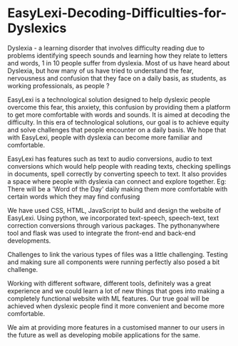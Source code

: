 # EasyLexi-Decoding-Difficulties-for-Dyslexics
Dyslexia - a learning disorder that involves difficulty reading due to problems identifying speech sounds and learning how they relate to letters and words, 1 in 10 people suffer from dyslexia.
Most of us have heard about Dyslexia, but how many of us have tried to understand the fear, nervousness and confusion that they face on a daily basis, as students, as working professionals, as people ?

EasyLexi is a technological solution designed to help dyslexic people overcome this fear, this anxiety, this confusion by providing them a platform to get more comfortable with words and sounds. It is aimed at decoding the difficulty. In this era of technological solutions, our goal is to achieve equity and solve challenges that people encounter on a daily basis. We hope that with EasyLexi, people with dyslexia can become more familiar and comfortable. 

EasyLexi has features such as text to audio conversions, audio to text conversions which would help people with reading texts, checking spellings in documents, spell correctly by converting speech to text. It also provides a space where people with dyslexia can connect and explore together. Eg: There will be a 'Word of the Day' daily making them more comfortable with certain words which they may find confusing

We have used CSS, HTML, JavaScript to build and design the website of EasyLexi. Using python, we incorporated text-speech, speech-text, text correction conversions through various packages. The pythonanywhere tool and flask was used to integrate the front-end and back-end developments. 

Challenges to link the various types of files was a little challenging. Testing and making sure all components were running perfectly also posed a bit challenge. 

Working with different software, different tools, definitely was a great experience and we could learn a lot of new things that goes into making a completely functional website with ML features. Our true goal  will be achieved when dyslexic people find it more convenient and become more comfortable. 

We aim at providing more features in a customised manner to our users in the future as well as developing mobile applications for the same.
